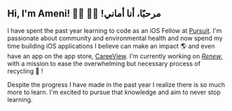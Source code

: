 ## Hi, I'm Ameni! 🧕🏽 👋🏽 !مرحبًا، أنا أماني 

I have spent the past year learning to code as an iOS Fellow at [Pursuit](https://www.pursuit.org/). I'm passionate about community and environmental health and now spend my time building iOS applications I believe can make an impact 🌎 and even have an app on the app store, [CareeView](https://apps.apple.com/us/app/id1517829055). I'm currently working on [*Renew*](https://github.com/AmeniAlsaydi/Renew), with a mission to ease the overwhelming but necessary process of recycling 👀 ! 

Despite the progress I have made in the past year I realize there is so much more to learn. I'm excited to pursue that knowledge and aim to never stop learning.
